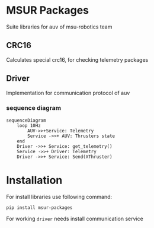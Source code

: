 # MSUR Packages
Suite libraries for auv of msu-robotics team

## CRC16
Calculates special crc16, for checking telemetry packages

## Driver
Implementation for communication protocol of auv

### sequence diagram
```mermaid
sequenceDiagram
    loop 10Hz
        AUV->>+Service: Telemetry
        Service ->>+ AUV: Thrusters state
    end
    Driver ->>+ Service: get_telemetry()
    Service ->>+ Driver: Telemetry
    Driver ->>+ Service: Send(XThruster)
```
# Installation
For install libraries use following command:
```
pip install msur-packages
```
For working `driver` needs install communication service